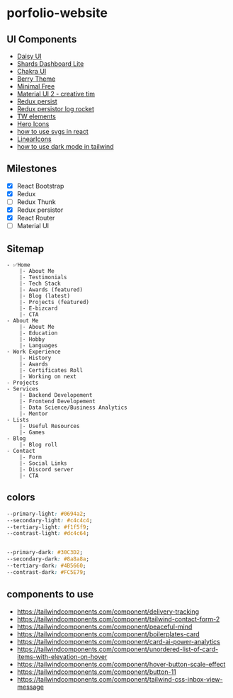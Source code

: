 ﻿# porfolio-website


## UI Components
- [Daisy UI](https://daisyui.com/)
- [Shards Dashboard Lite](https://designrevision.com/downloads/shards-dashboard-lite-react/)
- [Chakra UI](https://chakra-ui.com/docs/components/card/usage)
- [Berry Theme](https://github.com/codedthemes/berry-free-react-admin-template)
- [Minimal Free](https://github.com/codedthemes/material-kit-react)
- [Material UI 2 - creative tim](https://www.creative-tim.com/product/material-dashboard-react)
- [Redux persist](https://medium.com/@xbstrxct/persisting-state-in-your-react-app-with-redux-persist-1e7dd877c58a)
- [Redux persistor log rocket](https://blog.logrocket.com/persist-state-redux-persist-redux-toolkit-react/)
- [TW elements](https://tw-elements.com/docs)
- [Hero Icons](https://github.com/tailwindlabs/heroicons)
- [how to use svgs in react](https://www.freecodecamp.org/news/how-to-import-svgs-in-react-and-vite/)
- [LinearIcons](https://linearicons.com/free)
- [how to use dark mode in tailwind](https://www.youtube.com/watch?v=WTchW0LdWL0)

## Milestones

- [x] React Bootstrap
- [x] Redux
- [ ] Redux Thunk
- [x] Redux persistor
- [x] React Router
- [ ] Material UI

## Sitemap
```
- ✅Home
    |- About Me
    |- Testimonials
    |- Tech Stack
    |- Awards (featured)
    |- Blog (latest)
    |- Projects (featured)
    |- E-bizcard
    |- CTA
- About Me
    |- About Me
    |- Education
    |- Hobby
    |- Languages
- Work Experience
    |- History
    |- Awards
    |- Certificates Roll
    |- Working on next
- Projects
- Services
    |- Backend Developement
    |- Frontend Developement
    |- Data Science/Business Analytics
    |- Mentor
- Lists
    |- Useful Resources
    |- Games
- Blog
    |- Blog roll 
- Contact
    |- Form
    |- Social Links
    |- Discord server
    |- CTA
```


## colors
```css
--primary-light: #0694a2;
--secondary-light: #c4c4c4;
--tertiary-light: #f1f5f9;
--contrast-light: #dc4c64;


--primary-dark: #30C3D2;
--secondary-dark: #8a8a8a;
--tertiary-dark: #4B5660;
--contrast-dark: #FC5E79;

```
## components to use 

- https://tailwindcomponents.com/component/delivery-tracking
- https://tailwindcomponents.com/component/tailwind-contact-form-2
- https://tailwindcomponents.com/component/peaceful-mind
- https://tailwindcomponents.com/component/boilerplates-card
- https://tailwindcomponents.com/component/card-ai-power-analytics
- https://tailwindcomponents.com/component/unordered-list-of-card-items-with-elevation-on-hover
- https://tailwindcomponents.com/component/hover-button-scale-effect
- https://tailwindcomponents.com/component/button-11
- https://tailwindcomponents.com/component/tailwind-css-inbox-view-message
